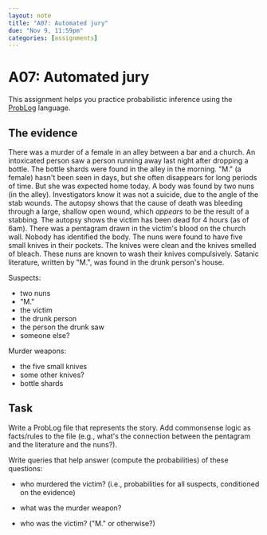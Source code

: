 ```yaml
---
layout: note
title: "A07: Automated jury"
due: "Nov 9, 11:59pm"
categories: [assignments]
---
```


# A07: Automated jury

This assignment helps you practice probabilistic inference using the [ProbLog](/notes/problog.html) language.

## The evidence

There was a murder of a female in an alley between a bar and a church. An intoxicated person saw a person running away last night after dropping a bottle. The bottle shards were found in the alley in the morning. "M." (a female) hasn't been seen in days, but she often disappears for long periods of time. But she was expected home today. A body was found by two nuns (in the alley). Investigators know it was not a suicide, due to the angle of the stab wounds. The autopsy shows that the cause of death was bleeding through a large, shallow open wound, which *appears* to be the result of a stabbing. The autopsy shows the victim has been dead for 4 hours (as of 6am). There was a pentagram drawn in the victim's blood on the church wall. Nobody has identified the body. The nuns were found to have five small knives in their pockets. The knives were clean and the knives smelled of bleach. These nuns are known to wash their knives compulsively. Satanic literature, written by "M.", was found in the drunk person's house.

Suspects:

- two nuns
- "M."
- the victim
- the drunk person
- the person the drunk saw
- someone else?

Murder weapons:

- the five small knives
- some other knives?
- bottle shards

## Task

Write a ProbLog file that represents the story. Add commonsense logic as facts/rules to the file (e.g., what's the connection between the pentagram and the literature and the nuns?). 

Write queries that help answer (compute the probabilities) of these questions:

- who murdered the victim? (i.e., probabilities for all suspects, conditioned on the evidence)


- what was the murder weapon?
- who was the victim? ("M." or otherwise?)

